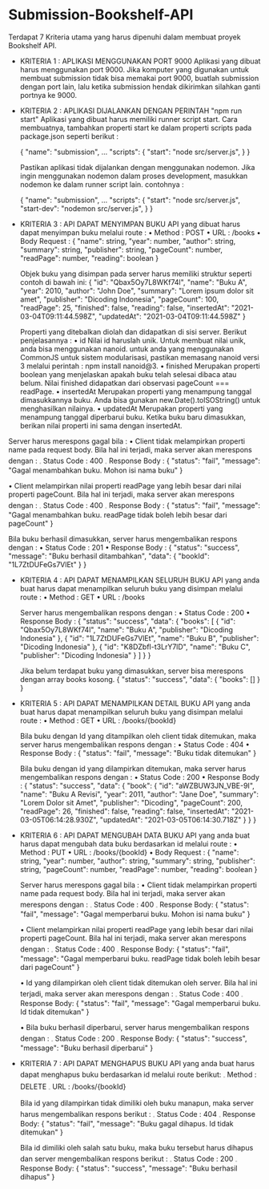 # Submission-Bookshelf-API
Terdapat 7 Kriteria utama yang harus dipenuhi dalam membuat proyek Bookshelf API.

* KRITERIA 1 : APLIKASI MENGGUNAKAN PORT 9000
  Aplikasi yang dibuat harus menggunakan port 9000. Jika komputer yang digunakan untuk membuat
  submission tidak bisa memakai port 9000, buatlah submission dengan port lain, lalu ketika
  submission hendak dikirimkan silahkan ganti portnya ke 9000.
  
* KRITERIA 2 :  APLIKASI DIJALANKAN DENGAN PERINTAH "npm run start"
  Aplikasi yang dibuat harus memiliki runner script start. Cara membuatnya, tambahkan properti
  start ke dalam properti scripts pada package.json seperti berikut :

  {
  "name": "submission",
  ...
  "scripts": {
    "start": "node src/server.js",
              }
  }

  Pastikan aplikasi tidak dijalankan dengan menggunakan nodemon. Jika ingin menggunakan nodemon
  dalam proses development, masukkan nodemon ke dalam runner script lain. contohnya :

  {
  "name": "submission",
  ...
  "scripts": {
    "start": "node src/server.js",
    "start-dev": "nodemon src/server.js",
              }
  }
  
* KRITERIA 3 : API DAPAT MENYIMPAN BUKU
  API yang dibuat harus dapat menyimpan buku melalui route :
  • Method : POST
  • URL : /books
  • Body Request :
    {
    "name": string,
    "year": number,
    "author": string,
    "summary": string,
    "publisher": string,
    "pageCount": number,
    "readPage": number,
    "reading": boolean
    }
  
  Objek buku yang disimpan pada server harus memiliki struktur seperti contoh di bawah ini:
  {
    "id": "Qbax5Oy7L8WKf74l",
    "name": "Buku A",
    "year": 2010,
    "author": "John Doe",
    "summary": "Lorem ipsum dolor sit amet",
    "publisher": "Dicoding Indonesia",
    "pageCount": 100,
    "readPage": 25,
    "finished": false,
    "reading": false,
    "insertedAt": "2021-03-04T09:11:44.598Z",
    "updatedAt": "2021-03-04T09:11:44.598Z"
  }

  Properti yang ditebalkan diolah dan didapatkan di sisi server. Berikut penjelasannya :
  • id
    Nilai id haruslah unik. Untuk membuat nilai unik, anda bisa menggunakan nanoid. untuk anda yang
    menggunakan CommonJS untuk sistem modularisasi, pastikan memasang nanoid versi 3 melalui perintah :
    npm install nanoid@3.
  • finished
    Merupakan properti boolean yang menjelaskan apakah buku telah selesai dibaca atau belum. Nilai finished
    didapatkan dari observasi pageCount === readPage.
  • insertedAt
    Merupakan properti yang menampung tanggal dimasukkannya buku. Anda bisa gunakan new.Date().tolSOString()
    untuk menghasilkan nilainya.
  • updatedAt
    Merupakan properti yang menampung tanggal diperbarui buku. Ketika buku baru dimasukkan, berikan nilai properti
    ini sama dengan insertedAt.

Server harus merespons gagal bila :
• Client tidak melampirkan properti name pada request body.
  Bila hal ini terjadi, maka server akan merespons dengan :
  𓈒 Status Code : 400
  𓈒 Response Body :
    {
    "status": "fail",
    "message": "Gagal menambahkan buku. Mohon isi nama buku"
    }
    
• Client melampirkan nilai properti readPage yang lebih besar dari nilai properti pageCount. Bila hal ini terjadi, 
  maka server akan merespons dengan :
  𓈒 Status Code : 400
  𓈒 Response Body :
    {
    "status": "fail",
    "message": "Gagal menambahkan buku. readPage tidak boleh lebih besar dari pageCount"
    }

  Bila buku berhasil dimasukkan, server harus mengembalikan respons dengan :
  • Status Code : 201
  • Response Body :
    {
    "status": "success",
    "message": "Buku berhasil ditambahkan",
    "data": {
        "bookId": "1L7ZtDUFeGs7VlEt"
            }
    }

* KRITERIA 4 : API DAPAT MENAMPILKAN SELURUH BUKU
  API yang anda buat harus dapat menampilkan seluruh buku yang disimpan melalui route :
  • Method : GET
  • URL : /books

  Server harus mengembalikan respons dengan :
  • Status Code : 200
  • Response Body :
  {
    "status":  "success",
    "data": {
          "books": [
            {
                  "id": "Qbax5Oy7L8WKf74l",
                  "name": "Buku A",
                  "publisher": "Dicoding Indonesia"
            },
            {
                  "id": "1L7ZtDUFeGs7VlEt",
                  "name": "Buku B",
                  "publisher": "Dicoding Indonesia"
            },
            {
                  "id": "K8DZbfI-t3LrY7lD",
                  "name": "Buku C",
                  "publisher": "Dicoding Indonesia"
            }
                  ]
            }
  }

  Jika belum terdapat buku yang dimasukkan, server bisa merespons dengan array books kosong.
  {
    "status": "success",
    "data": {
        "books": []
    }
  }

* KRITERIA 5 : API DAPAT MENAMPILKAN DETAIL BUKU
  API yang anda buat harus dapat menampilkan seluruh buku yang disimpan melalui route :
  • Method : GET
  • URL : /books/{bookId}

  Bila buku dengan Id yang ditampilkan oleh client tidak ditemukan, maka server harus mengembalikan respons dengan :
  • Status Code : 404
  • Response Body :
    {
    "status": "fail",
    "message": "Buku tidak ditemukan"
    }

  Bila buku dengan id yang dilampirkan ditemukan, maka server harus mengembalikan respons dengan :
  • Status Code : 200
  • Response Body :
  {
    "status": "success",
    "data": {
        "book": {
            "id": "aWZBUW3JN_VBE-9I",
            "name": "Buku A Revisi",
            "year": 2011,
            "author": "Jane Doe",
            "summary": "Lorem Dolor sit Amet",
            "publisher": "Dicoding",
            "pageCount": 200,
            "readPage": 26,
            "finished": false,
            "reading": false,
            "insertedAt": "2021-03-05T06:14:28.930Z",
            "updatedAt": "2021-03-05T06:14:30.718Z"
        }
    }
  }

* KRITERIA 6 : API DAPAT MENGUBAH DATA BUKU
  API yang anda buat harus dapat mengubah data buku berdasarkan id melalui route :
  • Method : PUT
  • URL : /books/{bookId}
  • Body Request :
    {
    "name": string,
    "year": number,
    "author": string,
    "summary": string,
    "publisher": string,
    "pageCount": number,
    "readPage": number,
    "reading": boolean
    }

  Server harus merespons gagal bila :
  • Client tidak melampirkan properti name pada request body. Bila hal ini terjadi,
    maka server akan merespons dengan :
    𓈒 Status Code : 400
    𓈒 Response Body:
    {
    "status": "fail",
    "message": "Gagal memperbarui buku. Mohon isi nama buku"
    }

  • Client melampirkan nilai properti readPage yang lebih besar dari nilai properti pageCount.
    Bila hal ini terjadi, maka server akan merespons dengan :
    𓈒 Status Code : 400
    𓈒 Response Body:
    {
    "status": "fail",
    "message": "Gagal memperbarui buku. readPage tidak boleh lebih besar dari pageCount"
    }

  • Id yang dilampirkan oleh client tidak ditemukan oleh server. Bila hal ini terjadi, maka server
    akan merespons dengan :
    𓈒 Status Code : 400
    𓈒 Response Body:
    {
    "status": "fail",
    "message": "Gagal memperbarui buku. Id tidak ditemukan"
    }

  • Bila buku berhasil diperbarui, server harus mengembalikan respons dengan :
    𓈒 Status Code : 200
    𓈒 Response Body:
    {
    "status": "success",
    "message": "Buku berhasil diperbarui"
    }

* KRITERIA 7 : API DAPAT MENGHAPUS BUKU
  API yang anda buat harus dapat menghapus buku berdasarkan id melalui route berikut:
  𓈒 Method : DELETE
  𓈒 URL : /books/{bookId}

  Bila id yang dilampirkan tidak dimiliki oleh buku manapun, maka server harus mengembalikan
  respons berikut :
  𓈒 Status Code : 404
  𓈒 Response Body:
  {
    "status": "fail",
    "message": "Buku gagal dihapus. Id tidak ditemukan"
  }

  Bila id dimiliki oleh salah satu buku, maka buku tersebut harus dihapus dan server mengembalikan respons berikut :
  𓈒 Status Code : 200
  𓈒 Response Body:
  {
    "status": "success",
    "message": "Buku berhasil dihapus"
  }
  
  
  
